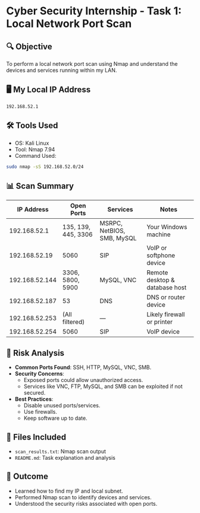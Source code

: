 # Cyber Security Internship - Task 1: Local Network Port Scan

## 🔍 Objective
To perform a local network port scan using Nmap and understand the devices and services running within my LAN.

## 🖥️ My Local IP Address
```
192.168.52.1
```

## 🛠 Tools Used
- OS: Kali Linux
- Tool: Nmap 7.94
- Command Used:
```bash
sudo nmap -sS 192.168.52.0/24
```

## 📊 Scan Summary

| IP Address       | Open Ports         | Services                  | Notes                           |
|------------------|--------------------|---------------------------|----------------------------------|
| 192.168.52.1     | 135, 139, 445, 3306 | MSRPC, NetBIOS, SMB, MySQL | Your Windows machine            |
| 192.168.52.19    | 5060               | SIP                       | VoIP or softphone device        |
| 192.168.52.144   | 3306, 5800, 5900   | MySQL, VNC                | Remote desktop & database host  |
| 192.168.52.187   | 53                 | DNS                       | DNS or router device            |
| 192.168.52.253   | (All filtered)     | —                         | Likely firewall or printer      |
| 192.168.52.254   | 5060               | SIP                       | VoIP device                     |

## 🔐 Risk Analysis
- **Common Ports Found**: SSH, HTTP, MySQL, VNC, SMB.
- **Security Concerns**:
  - Exposed ports could allow unauthorized access.
  - Services like VNC, FTP, MySQL, and SMB can be exploited if not secured.
- **Best Practices**:
  - Disable unused ports/services.
  - Use firewalls.
  - Keep software up to date.

## 📁 Files Included
- `scan_results.txt`: Nmap scan output
- `README.md`: Task explanation and analysis

## 🎯 Outcome
- Learned how to find my IP and local subnet.
- Performed Nmap scan to identify devices and services.
- Understood the security risks associated with open ports.
